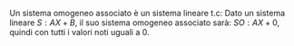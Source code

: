 Un sistema omogeneo associato è un sistema lineare t.c:
Dato un sistema lineare $S:AX+B$, il suo sistema omogeneo associato sarà:
$SO:AX+0$, quindi con tutti i valori noti uguali a 0.